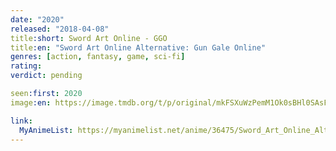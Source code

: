```yaml
---
date: "2020"
released: "2018-04-08"
title:short: Sword Art Online - GGO
title:en: "Sword Art Online Alternative: Gun Gale Online"
genres: [action, fantasy, game, sci-fi]
rating:
verdict: pending

seen:first: 2020
image:en: https://image.tmdb.org/t/p/original/mkFSXuWzPemM1Ok0sBHl0SAsFbX.jpg

link:
  MyAnimeList: https://myanimelist.net/anime/36475/Sword_Art_Online_Alternative__Gun_Gale_Online
---
```

